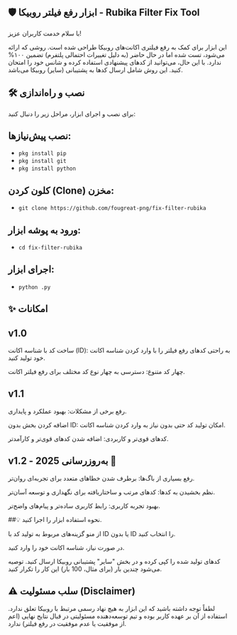 ## 🛡️ ابزار رفع فیلتر روبیکا - Rubika Filter Fix Tool
با سلام خدمت کاربران عزیز!

این ابزار برای کمک به رفع فیلتری اکانت‌های روبیکا طراحی شده است. روشی که ارائه می‌شود، تست شده اما در حال حاضر (به دلیل تغییرات احتمالی پلتفرم) تضمین ۱۰۰% ندارد. با این حال، می‌توانید از کدهای پیشنهادی استفاده کرده و شانس خود را امتحان کنید. این روش شامل ارسال کدها به پشتیبانی (سایر) روبیکا می‌باشد.

## 🛠️ نصب و راه‌اندازی
برای نصب و اجرای ابزار، مراحل زیر را دنبال کنید:

## نصب پیش‌نیازها:

* `pkg install pip`
* `pkg install git`
* `pkg install python`

## کلون کردن (Clone) مخزن:

* `git clone https://github.com/fougreat-png/fix-filter-rubika`


## ورود به پوشه ابزار:

* `cd fix-filter-rubika`

## اجرای ابزار:

* `python .py`


## ✨ امکانات
## v1.0
ساخت کد با شناسه اکانت (ID): به راحتی کدهای رفع فیلتر را با وارد کردن شناسه اکانت خود تولید کنید.

چهار کد متنوع: دسترسی به چهار نوع کد مختلف برای رفع فیلتر اکانت.

## v1.1
رفع برخی از مشکلات: بهبود عملکرد و پایداری.

اضافه کردن بخش بدون ID: امکان تولید کد حتی بدون نیاز به وارد کردن شناسه اکانت.

کدهای قوی‌تر و کاربردی: اضافه شدن کدهای قوی‌تر و کارآمدتر.

## v1.2 - به‌روزرسانی 2025 📅
رفع بسیاری از باگ‌ها: برطرف شدن خطاهای متعدد برای تجربه‌ای روان‌تر.

نظم بخشیدن به کدها: کدهای مرتب و ساختاریافته برای نگهداری و توسعه آسان‌تر.

بهبود تجربه کاربری: رابط کاربری ساده‌تر و پیام‌های واضح‌تر.

##💡 نحوه استفاده
ابزار را اجرا کنید.

از منو گزینه‌های مربوط به تولید کد با ID یا بدون ID را انتخاب کنید.

در صورت نیاز، شناسه اکانت خود را وارد کنید.

کدهای تولید شده را کپی کرده و در بخش "سایر" پشتیبانی روبیکا ارسال کنید. توصیه می‌شود چندین بار (برای مثال، 100 بار) این کار را تکرار کنید.

## ⚠️ سلب مسئولیت (Disclaimer)
لطفاً توجه داشته باشید که این ابزار به هیچ نهاد رسمی مرتبط با روبیکا تعلق ندارد. استفاده از آن بر عهده کاربر بوده و تیم توسعه‌دهنده مسئولیتی در قبال نتایج نهایی (اعم از موفقیت یا عدم موفقیت در رفع فیلتر) ندارد.
